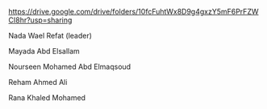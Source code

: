 https://drive.google.com/drive/folders/10fcFuhtWx8D9g4gxzY5mF6PrFZWCI8hr?usp=sharing

 Nada Wael Refat (leader)
 
 Mayada Abd Elsallam
 
 Nourseen Mohamed Abd Elmaqsoud
 
 Reham Ahmed Ali 
 
 Rana Khaled Mohamed
